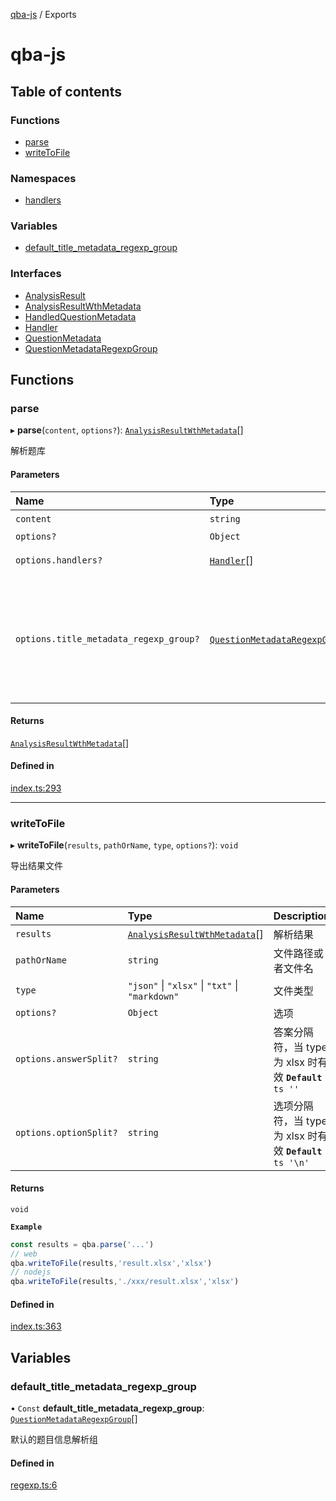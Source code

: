 [qba-js](README.md) / Exports

# qba-js

## Table of contents

### Functions

- [parse](modules.md#parse)
- [writeToFile](modules.md#writetofile)

### Namespaces

- [handlers](modules/handlers.md)

### Variables

- [default\_title\_metadata\_regexp\_group](modules.md#default_title_metadata_regexp_group)

### Interfaces

- [AnalysisResult](interfaces/AnalysisResult.md)
- [AnalysisResultWthMetadata](interfaces/AnalysisResultWthMetadata.md)
- [HandledQuestionMetadata](interfaces/HandledQuestionMetadata.md)
- [Handler](interfaces/Handler.md)
- [QuestionMetadata](interfaces/QuestionMetadata.md)
- [QuestionMetadataRegexpGroup](interfaces/QuestionMetadataRegexpGroup.md)

## Functions

### parse

▸ **parse**(`content`, `options?`): [`AnalysisResultWthMetadata`](interfaces/AnalysisResultWthMetadata.md)[]

解析题库

#### Parameters

| Name | Type | Description |
| :------ | :------ | :------ |
| `content` | `string` | 题库文本 |
| `options?` | `Object` | - |
| `options.handlers?` | [`Handler`](interfaces/Handler.md)[] | 处理器 - 可用的默认处理器 : [qba.handlers](modules/handlers.md) |
| `options.title_metadata_regexp_group?` | [`QuestionMetadataRegexpGroup`](interfaces/QuestionMetadataRegexpGroup.md)[] | 题目信息解析组 可以自定义题目信息解析组 **`Example`** 如果题目为以下的格式 ``` 1. xxxxx [多选题] ``` 则需要自定义为： ```js parse(`1. xxxxx [多选题]...`,{ title_metadata_regexp_group:[ { regexp: /(\[..题\])$/, groups: [['type', 1]] }, { regexp: /^(\d+)\./, groups: [['index', 1]] } ] }) ``` **`Default`** ```ts default_title_metadata_regexp_group ``` |

#### Returns

[`AnalysisResultWthMetadata`](interfaces/AnalysisResultWthMetadata.md)[]

#### Defined in

[index.ts:293](https://github.com/enncy/qba-js/blob/4e07069be04b50d13467d13bec01574a3c21f4de/src/index.ts#L293)

___

### writeToFile

▸ **writeToFile**(`results`, `pathOrName`, `type`, `options?`): `void`

导出结果文件

#### Parameters

| Name | Type | Description |
| :------ | :------ | :------ |
| `results` | [`AnalysisResultWthMetadata`](interfaces/AnalysisResultWthMetadata.md)[] | 解析结果 |
| `pathOrName` | `string` | 文件路径或者文件名 |
| `type` | ``"json"`` \| ``"xlsx"`` \| ``"txt"`` \| ``"markdown"`` | 文件类型 |
| `options?` | `Object` | 选项 |
| `options.answerSplit?` | `string` | 答案分隔符，当 type 为 xlsx 时有效 **`Default`** ```ts '' ``` |
| `options.optionSplit?` | `string` | 选项分隔符，当 type 为 xlsx 时有效 **`Default`** ```ts '\n' ``` |

#### Returns

`void`

**`Example`**

```js
const results = qba.parse('...')
// web
qba.writeToFile(results,'result.xlsx','xlsx')
// nodejs
qba.writeToFile(results,'./xxx/result.xlsx','xlsx')
```

#### Defined in

[index.ts:363](https://github.com/enncy/qba-js/blob/4e07069be04b50d13467d13bec01574a3c21f4de/src/index.ts#L363)

## Variables

### default\_title\_metadata\_regexp\_group

• `Const` **default\_title\_metadata\_regexp\_group**: [`QuestionMetadataRegexpGroup`](interfaces/QuestionMetadataRegexpGroup.md)[]

默认的题目信息解析组

#### Defined in

[regexp.ts:6](https://github.com/enncy/qba-js/blob/4e07069be04b50d13467d13bec01574a3c21f4de/src/regexp.ts#L6)
